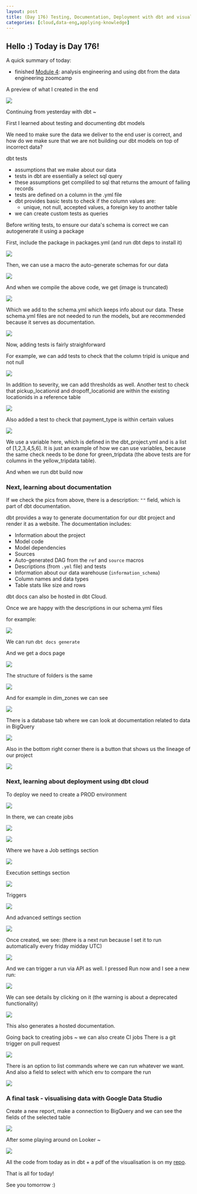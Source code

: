 ```yaml
---
layout: post
title: (Day 176) Testing, Documentation, Deployment with dbt and visualisations with Looker
categories: [cloud,data-eng,applying-knowledge]
---
```


## Hello :) Today is Day 176!
A quick summary of today:
* finished [Module 4](https://github.com/DataTalksClub/data-engineering-zoomcamp/tree/main/04-analytics-engineering): analysis engineering and using dbt from the data engineering zoomcamp

A preview of what I created in the end

![](https://blogger.googleusercontent.com/img/a/AVvXsEg-EklHUAERxDrqjoIea4GZHIjuzO15JEHxT2-obQe62p3UJoN1n1A2q_Jb78-WqvRbscXU2SdJAEgGrc7aqEaHZb4b6O5tFTr4hHxf4bAeXRaT5_AVjxOqQ_lYaDpp6-kudeDP4bhzvSNuz6QEI-aVm3yl_rycN79absognjQl4Vz-kAeBARV2JIRf_PKt)

Continuing from yesterday with dbt ~

First I learned about testing and documenting dbt models

We need to make sure the data we deliver to the end user is correct, and how do we make sure that we are not building our dbt models on top of incorrect data?

dbt tests

* assumptions that we make about our data
* tests in dbt are essentially a select sql query
* these assumptions get compliled to sql that returns the amount of failing records
* tests are defined on a column in the .yml file
* dbt provides basic tests to check if the column values are:
  * unique, not null, accepted values, a foreign key to another table
* we can create custom tests as queries

Before writing tests, to ensure our data's schema is correct we can autogenerate it using a package

First, include the package in packages.yml (and run dbt deps to install it)

![](https://blogger.googleusercontent.com/img/a/AVvXsEje0mDWA2F4gCMosBHYl3YKrwMRkWwtxTZkYZuBLRvAh6g3QwDRQYy7cA9CVPVwQfNy1pCBTYlO2z51LG5o2J_1xMFAwPjju5XDVc_PmoPdJnGHHUCiAvnHNiE3ZUEkMF5quEb7M3TIONl1QoEIU0BHhnbeuD93G7vfpcDU7TIRlfeoorHkxpZLXMI0W5Yb)

Then, we can use a macro the auto-generate schemas for our data

![](https://blogger.googleusercontent.com/img/a/AVvXsEisqg1LUYxJhgfT4FZCX0xf3w1ylV-E0cvXXyl0QD9VVzZB_4WgW4Kv_r1hPIJ3PaBaUcPeozYsYlDnhMzPNUQHnxKk6nMMONGzj863EvMNzikm-Q8AvygL9VLKsO8dFh47LlWK10jxLeNCIGyToqoSs4KHu_JMjRyMG6hTnS5eZViypcZfHBXH3jvPUYiU)

And when we compile the above code, we get (image is truncated)

![](https://blogger.googleusercontent.com/img/a/AVvXsEgkgoaUelmz6xSuBOy3Dzg8azztMAlpMnqKnHQZRU3MTkirOwzrXZ0HTwBbyMWb2DZVzknEn4Dz-PQZ2ubSwmsdjfWmR-vgrk4BrLI_48ZIgPgnbFk1IgbNmIaX-LacajYAveS01bQay0N7Vnk60FuRr0BPpxpGtVZG4F0MCOW0UuvUfQ-DC9U5f_aDmqYm)

Which we add to the schema.yml which keeps info about our data.
These schema.yml files are not needed to run the models, but are recommended because it serves as documentation.

![](https://blogger.googleusercontent.com/img/a/AVvXsEjZqifB36qoXIr-TTQIhNES2g1nkoUcEOSv7vL2rFQEn4cjjto1HHilWvg1CeKskN1lwlD_XHnwCxAjn0t4-Q2Vw8A3KhYzSs6OfYHAeo9U4AECabc32p1ol5R3-V76CgSCte8Hr9JGaoT33P71PBH0GD7eLl-Nd1ff6EPIAGUq-TcMVb9UBIwtkfGpsgsI)

Now, adding tests is fairly straighforward

For example, we can add tests to check that the column tripid is unique and not null

![](https://blogger.googleusercontent.com/img/a/AVvXsEgXHl6C8gZa0DkfZ0gXk7-8xIOrjAe4d1hdkncer0y1CTvbz5u34-DOgDq2YHKqG01BbEKmTCfm3Gp5N-PihJ0Az2iS7Aw8sBeNJHlskNHlE_nJHE3ptFbQWjsqQtupFW_jkBAkmYFsOtFtbiMf73oBqbYoadqZGgkKkuePp6_qlMZaqR-b6FffLx9j1U96)

In addition to severity, we can add thresholds as well. 
Another test to check that pickup_locationid and dropoff_locationid are within the existing locationids in a reference table

![](https://blogger.googleusercontent.com/img/a/AVvXsEgL2yGNYl8y1ggZG-D2cwYTPh_pM4e97A5ptnOikmiEpHhjqCY15Gg-elhJX_-23xzZirwZ_X4LUTfiwwDr9SNhfAFG0r3dU3NKsSeVxRHDA8WB8XLCjlNWrQjbPCoFlnb1RB9cvrrQOUovkz2C-s5gepb9Tzbj77drdNYfT1svb4rIgf0tqlmugAcXkFb_)

Also added a test to check that payment_type is within certain values

![](https://blogger.googleusercontent.com/img/a/AVvXsEj5juKrIlf_-ySyGNaq0gJtLsbby2hqsRHr86fDnESCgmiuutaLBDLQSzYdJmqRzj1jJgxjeB0ftrVTUyZ9BcAfYMKdAPYAaXJOn1V7q9FAEWH9ZsIiLZXbzhspjy8v67pnjZ_CipVH_XdPykJ-uPWWwkFALuiz0_PM6sajU8u7iA9Hw92nRwISSdYszfwP)

We use a variable here, which is defined in the dbt_project.yml and is a list of [1,2,3,4,5,6]. It is just an example of how we can use variables, because the same check needs to be done for green_tripdata (the above tests are for columns in the yellow_tripdata table). 

And when we run dbt build now

### Next, learning about documentation

If we check the pics from above, there is a description: `""` field, which is part of dbt documentation.

dbt provides a way to generate documentation for our dbt project and render it as a website. The documentation includes:

- Information about the project
- Model code
- Model dependencies
- Sources
- Auto-generated DAG from the `ref` and `source` macros
- Descriptions (from `.yml` file) and tests
- Information about our data warehouse (`information_schema`)
- Column names and data types
- Table stats like size and rows

dbt docs can also be hosted in dbt Cloud.

Once we are happy with the descriptions in our schema.yml files

for example:

![](https://blogger.googleusercontent.com/img/a/AVvXsEg2q9CogcsW6ON6BwJbokX1ryLOJL72hB5Orn3gSsEWDLUZmZmAFtN6nso4mO5K18rt47TngyHNPRr1YIaKpYWGkV3vzLdvVybcPFmTqba8OpQwEiwn3gaAgw_uIH5ouFDcEW4fZl3LK-fniVmijSKYEkenHv9uNpYZD_cC57AjiPdC2CCPxcm9IliTd7o-)

We can run `dbt docs generate`

And we get a docs page

![](https://blogger.googleusercontent.com/img/a/AVvXsEg56MG2P7NCazuq5-ASGj_huGSPjjzRcveY3UPeg5ENrCkg_2OlSnPWukRyrxX4Gz3UE-RGsG6_xZ3pOxSZ9oYETgvZCq5y-8Jlkp_bnssx2lfkQlTppvam6UqRce95Lyxm8J8LyQlwUgsT16lyJ46yT251S-Cux32ywzqg33SZOEbh9dEPD268qmDzbJxB)

The structure of folders is the same

![](https://blogger.googleusercontent.com/img/a/AVvXsEhk18NR1BWmJKP5PMh_y2tXp4MKGkgjLzMdklsxQmj57hNhK56s2yjn92PUtpd0As3WTOt5nl1L_frEFsFRiDp5YjC0rts7Zd6_YWMHf4ajfQwaEvL9ZV6PoHV4sutJJmXDnfRF-cbS71txA3GrjLdmCvJ3mTAoTrn-e0hXRcL3hhL1YCfKBcQSiUG4dbsr)

And for example in dim_zones we can see

![](https://blogger.googleusercontent.com/img/a/AVvXsEhcPCfqAWAzbhLZyirUJtzcbBnltc7AivxH4F9F9Uxzd7EOgKxFI3JkB64FIuioaIGO-Nv_rcTD1y_m3xbenK97bymuR1L2VvBGeJf43Ni-rTbli3_yVpFmP9XY3UH7bedYZ14Pcj-ih_wa93mt-Ci00iEvO0DvayCiQhNG7MrrLcPkYr9zgs9Z3tOJEJzv)

There is a database tab where we can look at documentation related to data in BigQuery

![](https://blogger.googleusercontent.com/img/a/AVvXsEiTHUIFgRdslVTs8mvQ6OJ8w0hnqRGUQVl3rYF7sbDr8TebmSMhfOHso1JOJr2pYsbZ84_zE1y60aMxRsx3Izdzk2YwMfeFWBdzot3Q3U5x_4II6RVy3M_zdhyaJB6lmZqqiKgOf3hS-uxHZW7aaV2gkrRx8lke4S06bar3fwQdDK_YTGHmXfb5MZaVEPNo)

Also in the bottom right corner there is a button that shows us the lineage of our project

![](https://blogger.googleusercontent.com/img/a/AVvXsEioEFWANFc2M00nPvZM8N32UEDeHWw8VsF4xY9niU-s6ieOIISLRHJsFa5lQSSJt6Y-xGtAvj-3rV9UkdZ78iVwlC2at2MDVRn-mrq7YqdOW10qNmqjDVCfHfZ5GpZa0YzNKEUtN-L1RvTjuf0P4ezd6IHnHLaqF6paJD-qz2Sm4j69idOQvCAvtJLLEdeJ)

### Next, learning about deployment using dbt cloud

To deploy we need to create a PROD environment

![](https://blogger.googleusercontent.com/img/a/AVvXsEgVIuMvERJHSi-YxdGaKn2-aTBqScUA0a0slCjPXPwmC28lWrLxD7pnQxmtWLjEhJKXqlPwp08eRlUEUiZCL-1Ymaiz1CeTaKCejZly9HeNdwLJT5qxkGCMDpz1MooBRhc0B13f4mlvZ901YJ8BEUdxT6gTi3FpHtbKUgPhUP92ramzLaHaEHYP9xDmQYM2)

In there, we can create jobs

![](https://blogger.googleusercontent.com/img/a/AVvXsEggtQg0rkauraPxRPhTjwqGf-VEMtzNEraQriVSbiVm3WWgMC1i6V-8wfDWdJiE9zHCp-TzZxRuOziaAYV68ZYnqg7wqKUB9GLfO20TtSxSJJov38sPMEZFegoP1UlIzXEPrlsj6nTqGoX3dxE_3aZ0a9982dbk71FuRl0QdZ0c59vD84QqmCx6Sg8Y36x9)

![](https://blogger.googleusercontent.com/img/a/AVvXsEjS3jDvtqjBRlyOT-5MM8ziI2S_9_zND9j4G0HfrZhV_Vh3GvyL2-nMr-1kQseXGyr_I3ttqCKooMfiisF3vozZ4iJvq7QRPhwrWPM6IzeNyesbTcssejXy3sFBI9cZCvXz7BbzGaV5etWEHlELhi9yKFMg9vZh9ZLH--Ic3roIUeybvSgi4Q7bp8ihLnPr)

Where we have a Job settings section

![](https://blogger.googleusercontent.com/img/a/AVvXsEgiHzBNYUMz-6nAHv6O1Wq6oaCmYomvfNT_ftGfrvfoNNX8fef0S6zqJfIuWC_C9fzC3zHUJPJqaT0dAD_1ibtfPFV3aEUE6Wv9E6gPlXDdtkr1a-mMp8mJes8f1AXVaFuLMMNcC55ojDmxAzdSfK6MFiDeB5YP17HVM-aY8F2CqlLPXxvvXs_SjrRrfPfX)

Execution settings section

![](https://blogger.googleusercontent.com/img/a/AVvXsEhqDlhrzkErqnJTWI-A5Mk8VVmw_yORKVUB6OJOMuyPOLRR7yYbL3ng2vV3taSotQtmdceGambU9avu4l2py42thEOzimuVA7ozjVF3p_m_jv6oK0BNBNf305yaDCdQp7rDIpL4TuU_ay6TLldowAqifJlG7YtsEeA55fkuEY3Y2J0rxowiAuPktUNRhzQv)

Triggers

![](https://blogger.googleusercontent.com/img/a/AVvXsEhJZD2jr4LX846-e79F9w25L-VWvWc4nz4y0ow-gTD2OlDaOfHN3woDGU2Unwq7xU8N6LXx2TKnPllVXAgdvEwimksFicA0AYHFVAmqTMJxtkP6Z7YBR44ymukr__H30vm_4XOU7RNf3-lhKQJ25qMCbsBAUrUA7I1nvL9AsJ1sQ-Gqv93cjafWHgWHJ8bM)

And advanced settings section

![](https://blogger.googleusercontent.com/img/a/AVvXsEgZy-zJaSmBxWBUkJiFglWsprGwM5UYL9ABYV4h1hmr0imfXzP8nbWs4jawZiQD_hyr-ITNLM4qkCc50K82ShWPB9BtZ4Wwqd3rBZbCFe71s0Xm8goZGKn6ns6l_mhfED_7JUtX4OoaFRNyvP8syEsltUD3ICIZEIOi7cfuqBKJvncBbKB_AduzE7pA_Rh9)

Once created, we see: (there is a next run because I set it to run automatically every friday midday UTC)

![](https://blogger.googleusercontent.com/img/a/AVvXsEhM6SKmDvRvELdAW-ldL_74kVoFt6L_CW597w9WNOKhzz3uxnAg2MyT8qKK49kCoYlF3NK57ElminwXpNnA1uon-v73QDkeSFi5j666leSSbnrLx8etSvAFnGvtCfhOTrWenmp4yzEsdBgdiOCxaeYslRJOp5tq_1lbMNKTAwOaispZ-ARIVPe02d8yM0hm)

And we can trigger a run via API as well.
I pressed Run now and I see a new run:

![](https://blogger.googleusercontent.com/img/a/AVvXsEgTuwQEr83WgDOxt4N7QsDqkyLuy56BPtK4N7VAYONq9D37XNsIyed3RK3A3IxmVI7_B1_mnQASBuDkNrcqkFRMM1an81vqqwMPdI-DrayDrDRxKTzDoDn_utCWNZb96zqidQxb5FTss_ux2BJQenwfXdQXfWtIN1rhabI7VKzVMiCLv3uyR3TChXqS1fjN)

We can see details by clicking on it (the warning is about a deprecated functionality)

![](https://blogger.googleusercontent.com/img/a/AVvXsEjmfhK7a2TQgJWxewnnjNKE-tBT6StlCAcTgkYvHctwmU1aIF_s4YkcfhPsWTFN7-jU0Ts2yCGGnFPZs_7U7V1vIGvRJjnQpcCgqSiO99Hwo79lp1c8692sWpzqr2Zr_83C9u3VeW1XxRLtEd54VKfoijusi9AQpiyrJHcKhzjxkJjTy0OdRNDl57yCiSlp)

This also generates a hosted documentation.

Going back to creating jobs ~ we can also create CI jobs
There is a git trigger on pull request

![](https://blogger.googleusercontent.com/img/a/AVvXsEhfwSXIkZTzhRxCl6B8MKilAY881e7fj2Lj6a6_nuHPskmnZjozNJkGrNxVg9FUDT3jHpcQ7c_PUpEQPXKTsVJ6X_m2uATBR52wz3_Ua8OjLtJdbrdcGtDNMU6YGEp8L7ybWbzIQ-x_ck2CUKHNih5U92R5rJkH5yvZhAqTccD8bnlMkstoJLKxxU8agR2m)

There is an option to list commands where we can run whatever we want. And also a field to select with which env to compare the run

![](https://blogger.googleusercontent.com/img/a/AVvXsEg1VgRJ1yCR_XxJpoSNAIwwn6BllaXc72_qIJiX9_HBrrIT2YlLXxClR6sp0r8VyYrTVQJaoyoTOAnR4dyI2bkI7yOU1l_q_A9pMjlzcaa6vUEfqW4mFtTA52uMzF-9ya8ho9xsfrudX55bEnVqvUAIcRjAVYhYfKjWEx6F7FKnww512Wd7TG6ArapfQ4mu)

### A final task - visualising data with Google Data Studio

Create a new report, make a connection to BigQuery and we can see the fields of the selected table

![](https://blogger.googleusercontent.com/img/a/AVvXsEg9gBjrnmwvE9b6nU3zLowOjbfV-DVY6oTb98BK8Dp3pWQOJeAhbb2bPi0810wDB1JBHrPLWjhV48xRj85b3QAMSzzns_do61BK-2jboatik2HIK4S0XAAroI3u06odJm5RQ5W0ZbyVAyveaKQ0UaSf3b8Wx0iXM7pzb3KrTPhvxl6kkgvYISbUC3qaQIl1)

After some playing around on Looker ~

![](https://blogger.googleusercontent.com/img/a/AVvXsEhsq1dI6CF7xj5HX7XKX2KU9Ls3RwSLkEfUglg1M98NabPAne1cUZIkVEULE6NV7v2P-m1HHVnMxnE1GDF2mcnLlPJ2kJuOG0vaO70dFZlIrx2cZC-4Ve1jPu0z5HFfHusYe3qN59aY3cJ7QNX75N3v6i2ruW-vdHJSvsh1DgE-W58E14u9HtNceCXjm_Yo)

All the code from today as in dbt + a pdf of the visualisation is on my [repo](https://github.com/divakaivan/data-eng-camp/tree/main/Module_4).


That is all for today!

See you tomorrow :)
